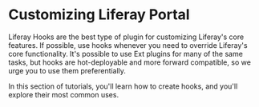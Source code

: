 # Customizing Liferay Portal [](id=customizing-liferay-portal)

Liferay Hooks are the best type of plugin for customizing Liferay's core
features. If possible, use hooks whenever you need to override Liferay's core
functionality. It's possible to use Ext plugins for many of the same tasks, but
hooks are hot-deployable and more forward compatible, so we urge you to use them
preferentially. 

In this section of tutorials, you'll learn how to create hooks, and you'll
explore their most common uses.

